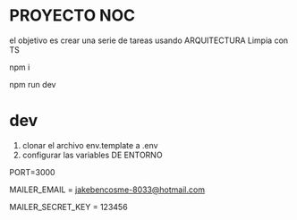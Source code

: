 
#   PROYECTO NOC

el objetivo es crear una serie de tareas usando ARQUITECTURA Limpia con TS


<!-- PARA DESCARGAR TODO SI DESCARGO EL CODIGO DE EL -->
npm i 

npm run dev


# dev 
1. clonar el archivo env.template a .env
2. configurar las variables DE ENTORNO

PORT=3000

MAILER_EMAIL = jakebencosme-8033@hotmail.com

MAILER_SECRET_KEY = 123456